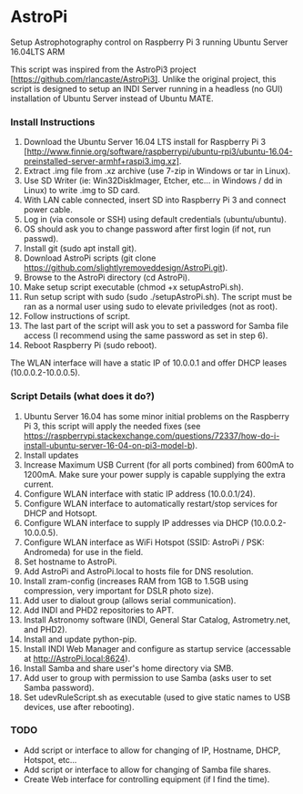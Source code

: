 # AstroPi

Setup Astrophotography control on Raspberry Pi 3 running Ubuntu Server 16.04LTS ARM

This script was inspired from the AstroPi3 project [https://github.com/rlancaste/AstroPi3].
Unlike the original project, this script is designed to setup an INDI Server running in a headless (no GUI) installation of Ubuntu Server instead of Ubuntu MATE.

### Install Instructions ###

 1) Download the Ubuntu Server 16.04 LTS install for Raspberry Pi 3 [http://www.finnie.org/software/raspberrypi/ubuntu-rpi3/ubuntu-16.04-preinstalled-server-armhf+raspi3.img.xz].
 2) Extract .img file from .xz archive (use 7-zip in Windows or tar in Linux).
 3) Use SD Writer (ie: Win32DiskImager, Etcher, etc... in Windows / dd in Linux) to write .img to SD card.
 4) With LAN cable connected, insert SD into Raspberry Pi 3 and connect power cable.
 5) Log in (via console or SSH) using default credentials (ubuntu/ubuntu).
 6) OS should ask you to change password after first login (if not, run passwd).
 7) Install git (sudo apt install git).
 8) Download AstroPi scripts (git clone https://github.com/slightlyremoveddesign/AstroPi.git).
 9) Browse to the AstroPi directory (cd AstroPi).
10) Make setup script executable (chmod +x setupAstroPi.sh).
11) Run setup script with sudo (sudo ./setupAstroPi.sh).  The script must be ran as a normal user using sudo to elevate priviledges (not as root).
12) Follow instructions of script.
13) The last part of the script will ask you to set a password for Samba file access (I recommend using the same password as set in step 6).
14) Reboot Raspberry Pi (sudo reboot).


The WLAN interface will have a static IP of 10.0.0.1 and offer DHCP leases (10.0.0.2-10.0.0.5).

### Script Details (what does it do?) ###
 1) Ubuntu Server 16.04 has some minor initial problems on the Raspberry Pi 3, this script will apply the needed fixes (see https://raspberrypi.stackexchange.com/questions/72337/how-do-i-install-ubuntu-server-16-04-on-pi3-model-b).
 2) Install updates
 3) Increase Maximum USB Current (for all ports combined) from 600mA to 1200mA.  Make sure your power supply is capable supplying the extra current.
 4) Configure WLAN interface with static IP address (10.0.0.1/24).
 5) Configure WLAN interface to automatically restart/stop services for DHCP and Hotsopt.
 5) Configure WLAN interface to supply IP addresses via DHCP (10.0.0.2-10.0.0.5).
 6) Configure WLAN interface as WiFi Hotspot (SSID: AstroPi / PSK: Andromeda) for use in the field.
 7) Set hostname to AstroPi.
 8) Add AstroPi and AstroPi.local to hosts file for DNS resolution.
 9) Install zram-config (increases RAM from 1GB to 1.5GB using compression, very important for DSLR photo size).
10) Add user to dialout group (allows serial communication).
11) Add INDI and PHD2 repositories to APT.
12) Install Astronomy software (INDI, General Star Catalog, Astrometry.net, and PHD2).
13) Install and update python-pip.
14) Install INDI Web Manager and configure as startup service (accessable at http://AstroPi.local:8624).
15) Install Samba and share user's home directory via SMB.
16) Add user to group with permission to use Samba (asks user to set Samba password).
17) Set udevRuleScript.sh as executable (used to give static names to USB devices, use after rebooting).

### TODO ###
 - Add script or interface to allow for changing of IP, Hostname, DHCP, Hotspot, etc...
 - Add script or interface to allow for changing of Samba file shares.
 - Create Web interface for controlling equipment (if I find the time).
